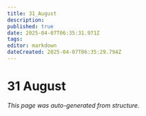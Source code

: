 ```yaml
---
title: 31_August
description: 
published: true
date: 2025-04-07T06:35:31.971Z
tags: 
editor: markdown
dateCreated: 2025-04-07T06:35:29.794Z
---
```


# 31 August

*This page was auto-generated from structure.*